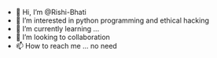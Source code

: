 - 👋 Hi, I’m @Rishi-Bhati
- 👀 I’m interested in python programming and ethical hacking
- 🌱 I’m currently learning ...
- 💞️ I’m looking to collaboration
- 📫 How to reach me ... no need

<!---
Rishi-Bhati/Rishi-Bhati is a ✨ special ✨ repository because its `README.md` (this file) appears on your GitHub profile.
You can click the Preview link to take a look at your changes.
--->
